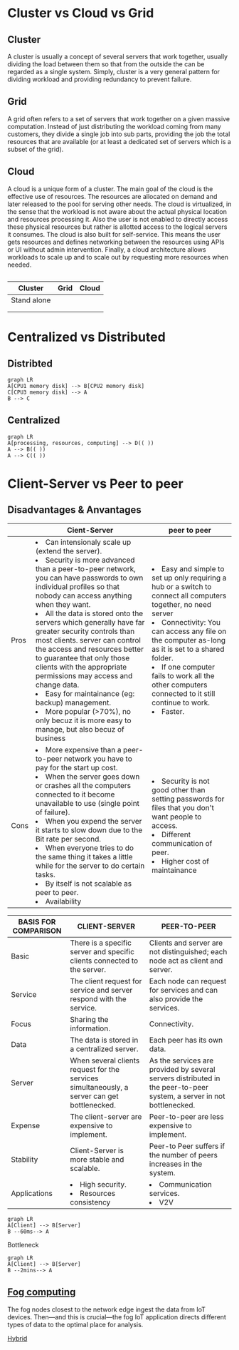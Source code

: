 # Cluster vs Cloud vs Grid

## Cluster
A cluster is usually a concept of several servers that work together, usually dividing the load between them so that from the outside 
the can be regarded as a single system. Simply, cluster is a very general pattern for dividing workload and providing redundancy to 
prevent failure.

## Grid
A grid often refers to a set of servers that work together on a given massive computation. Instead of just distributing the workload 
coming from many customers, they divide a single job into sub parts, providing the job the total resources that are available (or at 
least a dedicated set of servers which is a subset of the grid).

## Cloud
A cloud is a unique form of a cluster. The main goal of the cloud is the effective use of resources. The resources are allocated on demand 
and later released to the pool for serving other needs. The cloud is virtualized, in the sense that the workload is not aware about the 
actual physical location and resources processing it. Also the user is not enabled to directly access these physical resources but rather 
is allotted access to the logical servers it consumes. The cloud is also built for self-service. This means the user gets resources and 
defines networking between the resources using APIs or UI without admin intervention. Finally, a cloud architecture allows workloads to 
scale up and to scale out by requesting more resources when needed.

## 

|Cluster         |Grid                           |Cloud                         |
|----------------|-------------------------------|-----------------------------|
|Stand alone	 | |             |
|           | | |
|           | | |

# Centralized vs Distributed

## Distribted

```mermaid
graph LR
A[CPU1 memory disk] --> B[CPU2 memory disk]
C[CPU3 memory disk] --> A
B --> C
```

## Centralized

```mermaid
graph LR
A[processing, resources, computing] --> D(( ))
A --> B(( ))
A --> C(( ))
```

# Client-Server vs Peer to peer

## Disadvantages & Anvantages

|     |Cient-Server  |peer to peer |
|----------------|-------------------------------|-----------------------------|
|Pros |<li> Can intensionaly scale up (extend the server). <li>Security is more advanced than a peer-to-peer network, you can have passwords to own individual profiles so that nobody can access anything when they want. <li>All the data is stored onto the servers which generally have far greater security controls than most clients. server can control the access and resources better to guarantee that only those clients with the appropriate permissions may access and change data. <li>Easy for maintainance (eg: backup) management.<li> More popular (>70%), no only becuz it is more easy to manage, but also becuz of business|<li>Easy and simple to set up only requiring a hub or a switch to connect all computers together, no need server <li>Connectivity: You can access any file on the computer as-long as it is set to a shared folder. <li>If one computer fails to work all the other computers connected to it still continue to work.<li>Faster.|
|Cons |<li>More expensive than a peer-to-peer network you have to pay for the start up cost. <li>When the server goes down or crashes all the computers connected to it become unavailable to use  (single point of failure). <li>When you expend the server it starts to slow down due to the Bit rate per second. <li>When everyone tries to do the same thing it takes a little while for the server to do certain tasks.<li>By itself is not scalable as peer to peer.<li>Availability|<li>Security is not good other than setting passwords for files that you don't want people to access. <li>Different communication of peer.<li>Higher cost of maintainance|
  
  
|BASIS FOR COMPARISON |CLIENT-SERVER |PEER-TO-PEER|
|----------------|-------------------------------|-----------------------------|
|Basic	|There is a specific server and specific clients connected to the server.|Clients and server are not distinguished; each node act as client and server.|
|Service	|The client request for service and server respond with the service.	|Each node can request for services and can also provide the services.|
|Focus	|Sharing the information.	|Connectivity.|
|Data	|The data is stored in a centralized server. |Each peer has its own data.|
|Server	|When several clients request for the services simultaneously, a server can get bottlenecked.	|As the services are provided by several servers distributed in the peer-to-peer system, a server in not bottlenecked.|
|Expense	|The client-server are expensive to implement.	|Peer-to-peer are less expensive to implement.|
|Stability	|Client-Server is more stable and scalable.	|Peer-to Peer suffers if the number of peers increases in the system.|
|Applications |<li>High security. <li>Resources consistency|<li>Communication services.<li>V2V| 


```mermaid
graph LR
A[Client] --> B[Server]
B --60ms--> A
```
Bottleneck
```mermaid
graph LR
A[Client] --> B[Server]
B --2mins--> A
```
## [Fog computing]
The fog nodes closest to the network edge ingest the data from IoT devices. Then—and this is crucial—the fog IoT application directs different types of data to the optimal place for analysis.

[Hybrid]

[Fog computing]: https://www.cisco.com/c/dam/en_us/solutions/trends/iot/docs/computing-overview.pdf
[Hybrid]: http://csis.pace.edu/~marchese/CS865/Lectures/Chap2/Chapter2.htm

